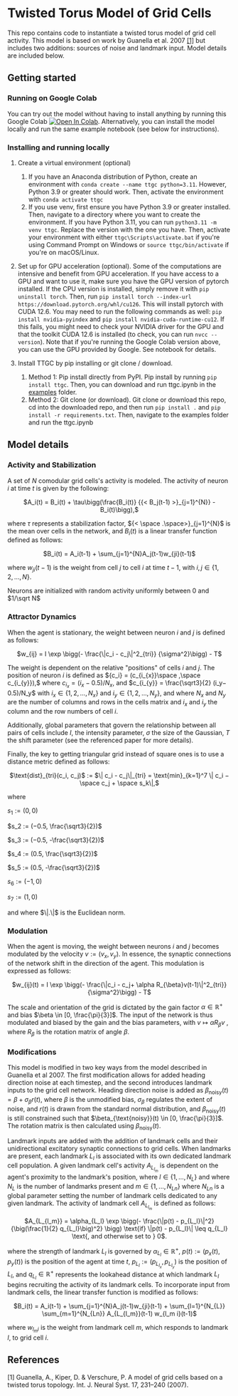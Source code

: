 # Twisted Torus Model of Grid Cells
This repo contains code to instantiate a twisted torus model of grid cell activity. This model is based on work by Guanella et al. 2007 [[1]](#1) but includes two additions: sources of noise and landmark input. Model details are included below.

## Getting started
### Running on Google Colab
You can try out the model without having to install anything by running this Google Colab <a target="_blank" href="https://colab.research.google.com/github/johnhwen1/ttgc/blob/main/examples/ttgc.ipynb">
  <img src="https://colab.research.google.com/assets/colab-badge.svg" alt="Open In Colab"/></a>. Alternatively, you can install the model locally and run the same example notebook (see below for instructions).

### Installing and running locally
1. Create a virtual environment (optional)
   1. If you have an Anaconda distribution of Python, create an environment with ```conda create --name ttgc python=3.11```. However, Python 3.9 or greater should work. Then, activate the environment with ```conda activate ttgc```
   2. If you use venv, first ensure you have Python 3.9 or greater installed. Then, navigate to a directory where you want to create the environment. If you have Python 3.11, you can run ```python3.11 -m venv ttgc```. Replace the version with the one you have. Then, activate your environment with either ```ttgc\Scripts\activate.bat``` if you're using Command Prompt on Windows or ```source ttgc/bin/activate``` if you're on macOS/Linux. 

2. Set up for GPU acceleration (optional). Some of the computations are intensive and benefit from GPU acceleration. If you have access to a GPU and want to use it, make sure you have the GPU version of pytorch installed. If the CPU version is installed, simply remove it with ```pip uninstall torch```. Then, run ```pip install torch --index-url https://download.pytorch.org/whl/cu126```. This will install pytorch with CUDA 12.6. You may need to run the following commands as well: ```pip install nvidia-pyindex``` and ```pip install nvidia-cuda-runtime-cu12```. If this fails, you might need to check your NVIDIA driver for the GPU and that the toolkit CUDA 12.6 is installed (to check, you can run ```nvcc --version```). Note that if you're running the Google Colab version above, you can use the GPU provided by Google. See notebook for details.

3. Install TTGC by pip installing or git clone / download.
   1. Method 1: Pip install directly from PyPI. Pip install by running ```pip install ttgc```. Then, you can download and run ttgc.ipynb in the [examples](https://github.com/johnhwen1/ttgc/examples) folder.
   2. Method 2: Git clone (or download). Git clone or download this repo, cd into the downloaded repo, and then run ```pip install .``` and ```pip install -r requirements.txt```.
Then, navigate to the examples folder and run the ttgc.ipynb 

## Model details
### Activity and Stabilization
A set of $N$ comodular grid cells's activity is modeled. The activity of neuron $i$ at time $t$ is given by the following:

<p align="center">
$A_i(t) = B_i(t) + \tau\bigg(\frac{B_i(t)} {{< B_j(t-1) >}_{j=1}^{N}} - B_i(t)\bigg),$
</p>

where $\tau$ represents a stabilization factor, ${< \space .\space>}_{j=1}^{N}$ is the mean over cells in the network, and $B_i(t)$ is a linear transfer function defined as follows:

<p align="center">
$B_i(t) = A_i(t-1) + \sum_{j=1}^{N}A_j(t-1)w_{ji}(t-1)$
</p>

where $w_{ji}(t-1)$ is the weight from cell $j$ to cell $i$ at time $t-1$, with $i,j \in \lbrace 1, 2, ..., N\rbrace$.

Neurons are initialized with random activity uniformly between $0$ and $1/\sqrt N$

### Attractor Dynamics
When the agent is stationary, the weight between neuron $i$ and $j$ is defined as follows:

<p align="center">
$w_{ij} = I \exp \bigg(- \frac{\|c_i - c_j\|^2_{tri}} {\sigma^2}\bigg) - T$
</p>

The weight is dependent on the relative "positions" of cells $i$ and $j$. The position of neuron $i$ is defined as ${c_i} = (c_{i_{x}}\space ,\space c_{i_{y}}),$ where $c_{i_{x}} = (i_x− 0.5)/N_x,$ and $c_{i_{y}} = \frac{\sqrt3}{2} (i_y− 0.5)/N_y$ with $i_x \in \lbrace1, 2, ..., N_x\rbrace$ and $i_y \in \lbrace1, 2, ..., N_y\rbrace$, and where $N_x$ and $N_y$ are the number of columns and rows in the cells matrix and $i_x$ and $i_y$ the column and the row numbers of cell $i$. 

Additionally, global parameters that govern the relationship between all pairs of cells include $I$, the intensity parameter, $\sigma$ the size of the Gaussian, $T$ the shift parameter (see the referenced paper for more details).

Finally, the key to getting triangular grid instead of square ones is to use a distance metric defined as follows: 
<p align="center">
$\text{dist}_{tri}(c_i, c_j)$ := $\| c_i - c_j\|_{tri} = \text{min}_{k=1}^7 \| c_i − \space  c_j +  \space s_k\|,$ 
</p>

where

$s_1 := (0, 0)$

$s_2 := (−0.5, \frac{\sqrt3}{2})$

$s_3 := (−0.5, -\frac{\sqrt3}{2})$

$s_4 := (0.5, \frac{\sqrt3}{2})$

$s_5 := (0.5, -\frac{\sqrt3}{2})$

$s_6 := (−1, 0)$

$s_7 := (1, 0)$

<p align="left">
and where $\|.\|$ is the Euclidean norm.
</p>

### Modulation
When the agent is moving, the weight between neurons $i$ and $j$ becomes modulated by the velocity $v := (v_x, v_y)$. In essence, the synaptic connections of the network shift in the direction of the agent. This modulation is expressed as follows:

<p align="center">
$w_{ij}(t) =  I \exp \bigg(- \frac{\|c_i - c_j+ \alpha R_{\beta}v(t-1)\|^2_{tri}} {\sigma^2}\bigg) - T$
</p>

The scale and orientation of the grid is dictated by the gain factor $\alpha \in \mathbb{R}^+$ and bias $\beta \in [0, \frac{\pi}{3}]$. The input of the network is thus modulated and biased by the gain and the bias parameters, with $v \longmapsto \alpha R_{\beta}v$ , where $R_{\beta}$ is the rotation matrix of angle $\beta$.

### Modifications
This model is modified in two key ways from the model described in Guanella et al 2007. The first modification allows for added heading direction noise at each timestep, and the second introduces landmark inputs to the grid cell network. Heading direction noise is added as $\beta_{\text{noisy}}(t) = \beta + \sigma_{\beta} r(t)$, where $\beta$ is the unmodified bias, $\sigma_{\beta}$ regulates the extent of noise, and $r(t)$ is drawn from the standard normal distribution, and $\beta_{\text{noisy}}(t)$ is still constrained such that $\beta_{\text{noisy}}(t) \in [0, \frac{\pi}{3}]$. The rotation matrix is then calculated using $\beta_{\text{noisy}}(t)$.

Landmark inputs are added with the addition of landmark cells and their unidirectional excitatory synaptic connections to grid cells. When landmarks are present, each landmark $L_{l}$ is associated with its own dedicated landmark cell population. A given landmark cell's activity $A_{L_{l_m}}$ is dependent on the agent's proximity to the landmark's position, where $l \in \lbrace1, ..., N_L\rbrace$ and where $N_L$ is the number of landmarks present and $m \in \lbrace1, ..., N_{Ln}\rbrace$ where $N_{Ln}$ is a global parameter setting the number of landmark cells dedicated to any given landmark. The activity of landmark cell $A_{L_{l_m}}$ is defined as follows:
<p align="center">
$A_{L_{l_m}} = \alpha_{L_l} \exp \bigg(- \frac{\|p(t) - p_{L_l}\|^2} {\big(\frac{1}{2} q_{L_l}\big)^2} \bigg) \text{if} \|p(t) - p_{L_l}\| \leq q_{L_l} \text{, and otherwise set to } 0$.
</p>

where the strength of landmark $L_l$ is governed by $\alpha_{L_l} \in \mathbb{R}^+$, $p(t):= (p_x(t), p_y(t))$ is the position of the agent at time $t$, $p_{L_l} := (p_{L_{l_x}}, p_{L_{l_y}})$ is the position of $L_l$, and $q_{L_l} \in \mathbb{R}^+$ represents the lookahead distance at which landmark $L_l$ begins recruiting the activity of its landmark cells. To incorporate input from landmark cells, the linear transfer function is modified as follows:

<p align="center">
$B_i(t) = A_i(t-1) + \sum_{j=1}^{N}A_j(t-1)w_{ji}(t-1) + \sum_{l=1}^{N_{L}} \sum_{m=1}^{N_{Ln}} A_{L_{l_m}}(t-1) w_{l_m i}(t-1)$
</p>

where $w_{l_mi}$ is the weight from landmark cell $m$, which responds to landmark $l$, to grid cell $i$.

## References
<a id="1">[1]</a>
Guanella, A., Kiper, D. & Verschure, P. 
A model of grid cells based on a twisted torus topology. 
Int. J. Neural Syst. 17, 231–240 (2007).
